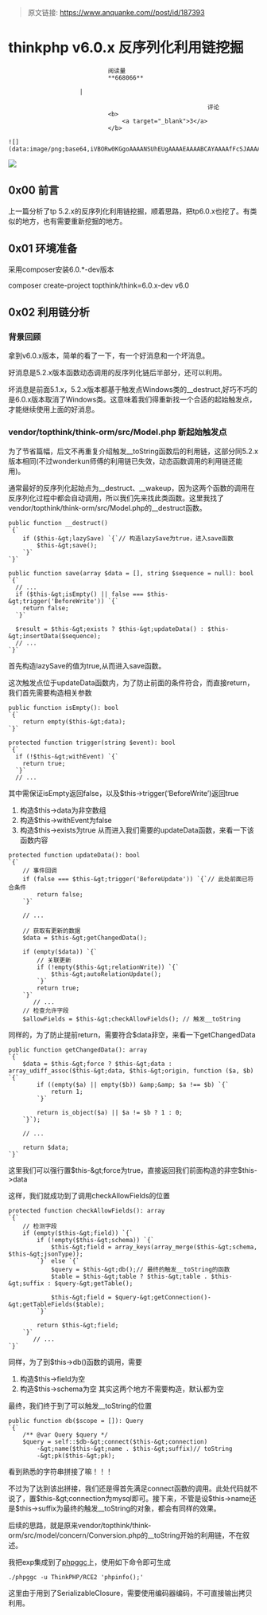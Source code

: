 > 原文链接: https://www.anquanke.com//post/id/187393 


# thinkphp v6.0.x 反序列化利用链挖掘


                                阅读量   
                                **668066**
                            
                        |
                        
                                                            评论
                                <b>
                                    <a target="_blank">3</a>
                                </b>
                                                                                                                                    ![](data:image/png;base64,iVBORw0KGgoAAAANSUhEUgAAAAEAAAABCAYAAAAfFcSJAAAAAXNSR0IArs4c6QAAAARnQU1BAACxjwv8YQUAAAAJcEhZcwAADsQAAA7EAZUrDhsAAAANSURBVBhXYzh8+PB/AAffA0nNPuCLAAAAAElFTkSuQmCC)
                                                                                            



[![](https://p5.ssl.qhimg.com/t01a996657b114f626d.jpg)](https://p5.ssl.qhimg.com/t01a996657b114f626d.jpg)



## 0x00 前言

上一篇分析了tp 5.2.x的反序列化利用链挖掘，顺着思路，把tp6.0.x也挖了。有类似的地方，也有需要重新挖掘的地方。



## 0x01 环境准备

采用composer安装6.0.*-dev版本

composer create-project topthink/think=6.0.x-dev v6.0



## 0x02 利用链分析

### <a name="header-n8"></a>背景回顾

拿到v6.0.x版本，简单的看了一下，有一个好消息和一个坏消息。

好消息是5.2.x版本函数动态调用的反序列化链后半部分，还可以利用。

坏消息是前面5.1.x，5.2.x版本都基于触发点Windows类的__destruct,好巧不巧的是6.0.x版本取消了Windows类。这意味着我们得重新找一个合适的起始触发点，才能继续使用上面的好消息。

### <a name="header-n12"></a>vendor/topthink/think-orm/src/Model.php 新起始触发点

为了节省篇幅，后文不再重复介绍触发__toString函数后的利用链，这部分同5.2.x版本相同(不过wonderkun师傅的利用链已失效，动态函数调用的利用链还能用)。

通常最好的反序列化起始点为__destruct、__wakeup，因为这两个函数的调用在反序列化过程中都会自动调用，所以我们先来找此类函数。这里我找了vendor/topthink/think-orm/src/Model.php的__destruct函数。

```
public function __destruct()
`{`
    if ($this-&gt;lazySave) `{`// 构造lazySave为true，进入save函数
        $this-&gt;save();
    `}`
`}`

public function save(array $data = [], string $sequence = null): bool
`{`
  // ...
  if ($this-&gt;isEmpty() || false === $this-&gt;trigger('BeforeWrite')) `{`
    return false;
  `}`
  
  $result = $this-&gt;exists ? $this-&gt;updateData() : $this-&gt;insertData($sequence);
  // ...
`}`
```

首先构造lazySave的值为true,从而进入save函数。

这次触发点位于updateData函数内，为了防止前面的条件符合，而直接return，我们首先需要构造相关参数

```
public function isEmpty(): bool
`{`
    return empty($this-&gt;data);
`}`

protected function trigger(string $event): bool
`{`
  if (!$this-&gt;withEvent) `{`
    return true;
  `}`
  // ...
```

其中需保证isEmpty返回false，以及$this-&gt;trigger(‘BeforeWrite’)返回true
1. 构造$this-&gt;data为非空数组
1. 构造$this-&gt;withEvent为false
1. 构造$this-&gt;exists为true
从而进入我们需要的updateData函数，来看一下该函数内容

```
protected function updateData(): bool
`{`
    // 事件回调
    if (false === $this-&gt;trigger('BeforeUpdate')) `{`// 此处前面已符合条件
        return false;
    `}`

    // ...

    // 获取有更新的数据
    $data = $this-&gt;getChangedData();

    if (empty($data)) `{`
        // 关联更新
        if (!empty($this-&gt;relationWrite)) `{`
            $this-&gt;autoRelationUpdate();
        `}`
        return true;
    `}`
       // ...
    // 检查允许字段
    $allowFields = $this-&gt;checkAllowFields(); // 触发__toString
```

同样的，为了防止提前return，需要符合$data非空，来看一下getChangedData

```
public function getChangedData(): array
`{`
    $data = $this-&gt;force ? $this-&gt;data : array_udiff_assoc($this-&gt;data, $this-&gt;origin, function ($a, $b) `{`
        if ((empty($a) || empty($b)) &amp;&amp; $a !== $b) `{`
            return 1;
        `}`

        return is_object($a) || $a != $b ? 1 : 0;
    `}`);

    // ...

    return $data;
`}`
```

这里我们可以强行置$this-&gt;force为true，直接返回我们前面构造的非空$this-&gt;data

这样，我们就成功到了调用checkAllowFields的位置

```
protected function checkAllowFields(): array
`{`
    // 检测字段
    if (empty($this-&gt;field)) `{`
        if (!empty($this-&gt;schema)) `{`
            $this-&gt;field = array_keys(array_merge($this-&gt;schema, $this-&gt;jsonType));
        `}` else `{`
            $query = $this-&gt;db();// 最终的触发__toString的函数
            $table = $this-&gt;table ? $this-&gt;table . $this-&gt;suffix : $query-&gt;getTable();

            $this-&gt;field = $query-&gt;getConnection()-&gt;getTableFields($table);
        `}`

        return $this-&gt;field;
    `}`
       // ...
`}`
```

同样，为了到$this-&gt;db()函数的调用，需要
1. 构造$this-&gt;field为空
1. 构造$this-&gt;schema为空
其实这两个地方不需要构造，默认都为空

最终，我们终于到了可以触发__toString的位置

```
public function db($scope = []): Query
`{`
    /** @var Query $query */
    $query = self::$db-&gt;connect($this-&gt;connection) 
        -&gt;name($this-&gt;name . $this-&gt;suffix)// toString
        -&gt;pk($this-&gt;pk);
```

看到熟悉的字符串拼接了嘛！！！

不过为了达到该出拼接，我们还是得首先满足connect函数的调用。此处代码就不说了，置$this-&gt;connection为mysql即可。接下来，不管是设$this-&gt;name还是$this-&gt;suffix为最终的触发__toString的对象，都会有同样的效果。

后续的思路，就是原来vendor/topthink/think-orm/src/model/concern/Conversion.php的__toString开始的利用链，不在叙述。

我把exp集成到了[phpggc](https://github.com/wh1t3p1g/phpggc)上，使用如下命令即可生成

```
./phpggc -u ThinkPHP/RCE2 'phpinfo();'
```

这里由于用到了SerializableClosure，需要使用编码器编码，不可直接输出拷贝利用。
